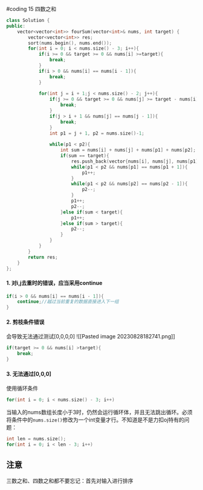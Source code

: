 #coding
15 四数之和

```cpp
class Solution {
public:
    vector<vector<int>> fourSum(vector<int>& nums, int target) {
        vector<vector<int>> res;
        sort(nums.begin(), nums.end());
        for(int i = 0; i < nums.size() - 3; i++){
            if(i >= 0 && target >= 0 && nums[i] >=target){
                break;
            }
            if(i > 0 && nums[i] == nums[i - 1]){
                break;
            }
  
            for(int j = i + 1;j < nums.size() - 2; j++){
                if(j >= 0 && target >= 0 && nums[j] >= target - nums[i]){
                    break;
                }
                if(j > i + 1 && nums[j] == nums[j - 1]){
                    break;
                }
                int p1 = j + 1, p2 = nums.size()-1;
  
                while(p1 < p2){
                    int sum = nums[i] + nums[j] + nums[p1] + nums[p2];
                    if(sum == target){
                        res.push_back(vector{nums[i], nums[j], nums[p1], nums[p2]});
                        while(p1 < p2 && nums[p1] == nums[p1 + 1]){
                            p1++;
                        }
                        while(p1 < p2 && nums[p2] == nums[p2 - 1]){
                            p2--;
                        }
                        p1++;
                        p2--;
                    }else if(sum < target){
                        p1++;
                    }else if(sum > target){
                        p2--;
                    }
                }
            }
        }
        return res;
    }
};

```


#### 1. 对i,j去重时的错误，应当采用continue
```cpp
if(i > 0 && nums[i] == nums[i - 1]){
	continue;//越过当前重复的数据直接进入下一组
}
```
#### 2. 剪枝条件错误
会导致无法通过测试[0,0,0,0]
![[Pasted image 20230828182741.png]]
```cpp
if(target >= 0 && nums[i] >target){
	break;
}
```
#### 3. 无法通过[0,0,0]
使用循环条件
```cpp
for(int i = 0; i < nums.size() - 3; i++)
```
当输入的nums数组长度小于3时，仍然会运行循环体，并且无法跳出循环。必须将条件中的`nums.size()`修改为一个int变量才行。不知道是不是力扣oj特有的问题：
```cpp
int len = nums.size();
for(int i = 0; i < len - 3; i++)
```

## 注意
三数之和、四数之和都不要忘记：首先对输入进行排序